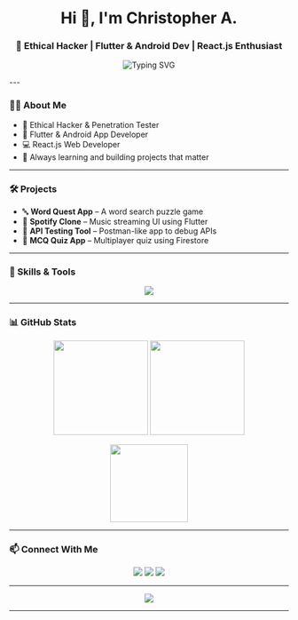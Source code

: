 <h1 align="center">Hi 👋, I'm Christopher A.</h1>
<h3 align="center">🚀 Ethical Hacker | Flutter & Android Dev | React.js Enthusiast</h3>

<p align="center">
  <img src="https://readme-typing-svg.herokuapp.com?font=Fira+Code&duration=3000&pause=1000&color=00F7FF&center=true&vCenter=true&width=435&lines=Ethical+Hacker;Flutter+Developer;React.js+Developer;Dart+For+Apllication+ building;Penetration+Tester;Android+App+Developer;Cybersecurity+Enthusiast;Open+Source+Contributor" alt="Typing SVG" />
</p>
---

### 👨‍💻 About Me

- 🔐 Ethical Hacker & Penetration Tester  
- 📱 Flutter & Android App Developer  
- 💻 React.js Web Developer  
- 🧠 Always learning and building projects that matter  

---

### 🛠️ Projects

- 🔤 **Word Quest App** – A word search puzzle game  
- 🎵 **Spotify Clone** – Music streaming UI using Flutter  
- 🔧 **API Testing Tool** – Postman-like app to debug APIs  
- 🧠 **MCQ Quiz App** – Multiplayer quiz using Firestore  

---

### 🧰 Skills & Tools

<p align="center">
  <img src="https://skillicons.dev/icons?i=cpp,java,python,js,flutter,androidstudio,react,html,css,nodejs,firebase,git,vscode,postman,linux" />
</p>

---

### 📊 GitHub Stats

<p align="center">
  <img src="https://github-readme-stats.vercel.app/api?username=CHRIS-7777&show_icons=true&theme=tokyonight&count_private=true" height="170px"/>
  <img src="https://streak-stats.demolab.com?user=CHRIS-7777&theme=tokyonight" height="170px"/>
</p>

<p align="center">
  <img src="https://github-readme-stats.vercel.app/api/top-langs/?username=CHRIS-7777&layout=compact&theme=tokyonight" height="140px"/>
</p>

---

### 📫 Connect With Me

<p align="center">
  <a href="mailto:christ234r@gmail.com"><img src="https://img.shields.io/badge/Email-D14836?style=for-the-badge&logo=gmail&logoColor=white"/></a>
  <a href="https://www.linkedin.com/in/chris-2oo4/"><img src="https://img.shields.io/badge/LinkedIn-blue?style=for-the-badge&logo=linkedin&logoColor=white"/></a>
  <a href="https://github.com/CHRIS-7777"><img src="https://img.shields.io/badge/GitHub-100000?style=for-the-badge&logo=github&logoColor=white"/></a>
</p>

---

<p align="center">
  <img src="https://quotes-github-readme.vercel.app/api?type=horizontal&theme=tokyonight" />
</p>

---
